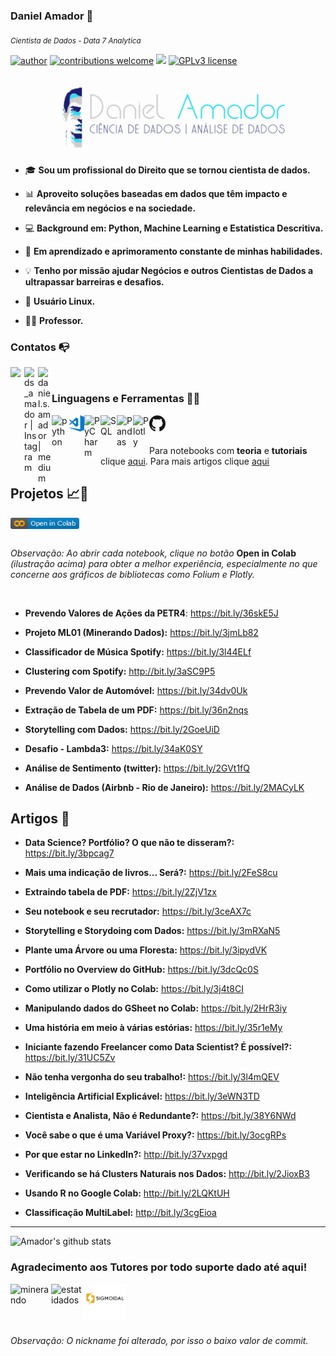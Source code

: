 ### Daniel Amador 👋

<sub>*Cientista de Dados - Data 7 Analytica*</sub>

[![author](https://img.shields.io/badge/author-daniel-cyan.svg)](https://www.linkedin.com/in/daniel-sousa-amador) [![contributions welcome](https://img.shields.io/badge/contributions-welcome-darkblue.svg?style=flat)](https://github.com/amadords) [![](https://img.shields.io/badge/python-3.6+-cyan.svg)](https://www.python.org/downloads/release/python-365/) [![GPLv3 license](https://img.shields.io/badge/License-GPLv3-white.svg)](http://perso.crans.org/besson/LICENSE.html)

<p align="center">
  <img src="https://github.com/amadords/Portfolio/blob/master/github.png" >
</p>


- 🎓 **Sou um profissional do Direito que se tornou cientista de dados.**

- 📊 **Aproveito soluções baseadas em dados que têm impacto e relevância em negócios e na sociedade.**

- 💻 **Background em: Python, Machine Learning e Estatistica Descritiva.**

- 🧠 **Em aprendizado e aprimoramento constante de minhas habilidades.**

- 💡 **Tenho por missão ajudar Negócios e outros Cientistas de Dados a ultrapassar barreiras e desafios.**

- 🐧 **Usuário Linux.**

- 👨‍🏫 **Professor.**


### Contatos 📭

[<img align="left"  width="22px" src="https://cdn.jsdelivr.net/npm/simple-icons@3.4.0/icons/linkedin.svg" />](https://www.linkedin.com/in/daniel-sousa-amador)

[<img align="left" alt="ds_amador | Instagram" width="22px" src="https://cdn.jsdelivr.net/npm/simple-icons@v3/icons/instagram.svg" />](https://www.instagram.com/amadords_/)

[<img align="left" alt="daniel.s.amador | medium" width="22px" src="https://cdn.jsdelivr.net/npm/simple-icons@3.4.0/icons/medium.svg" />](https://daniel-s-amador.medium.com/)


<br />


### Linguagens e Ferramentas 🔨🔧

<img align="left" alt="python" width="26px" src="https://cdn3.iconfinder.com/data/icons/logos-and-brands-adobe/512/267_Python-512.png" />

<img align="left" alt="visual studio code" width="26px" src="https://raw.githubusercontent.com/github/explore/80688e429a7d4ef2fca1e82350fe8e3517d3494d/topics/visual-studio-code/visual-studio-code.png" />

<img align="left" alt="PyCharm" width="26px" src="https://dashboard.snapcraft.io/site_media/appmedia/2017/11/PyCharmCore256.png" />

<img align="left" alt="SQL" width="26px" src="https://upload.wikimedia.org/wikipedia/commons/2/29/Postgresql_elephant.svg" />

<img align="left" alt="Pandas" width="26px" src="https://upload.wikimedia.org/wikipedia/commons/2/22/Pandas_mark.svg" />

<img align="left" alt="Plotly" width="26px" src="https://images.plot.ly/logo/new-branding/plotly-logomark.png" />

<img align="left" alt="GitHub" width="26px" src="https://raw.githubusercontent.com/github/explore/78df643247d429f6cc873026c0622819ad797942/topics/github/github.png" />


<br />
<br />

Para notebooks com **teoria** e **tutoriais** clique [aqui](https://github.com/amadords/Portfolio/blob/master/Te%C3%B3ricos.md).
Para mais artigos clique [aqui](https://github.com/amadords/amadords/blob/main/Outros-Artigos.md)

## Projetos 📈🤖
<img align="left" alt="colab" width="110px" src="https://raw.githubusercontent.com/amadords/others/master/open%20in%20colab.png" />

<br />
<br />

*Observação: Ao abrir cada notebook, clique no botão* **Open in Colab** *(ilustração acima) para obter a melhor experiência, especialmente no que concerne aos gráficos de bibliotecas como Folium e Plotly.*

<br />

  * **Prevendo Valores de Ações da PETR4**: https://bit.ly/36skE5J
  
  * **Projeto ML01 (Minerando Dados):** https://bit.ly/3jmLb82

  * **Classificador de Música Spotify:** https://bit.ly/3l44ELf
  
  * **Clustering com Spotify:** http://bit.ly/3aSC9P5
  
  * **Prevendo Valor de Automóvel:** https://bit.ly/34dv0Uk
  
  * **Extração de Tabela de um PDF:** https://bit.ly/36n2nqs
  
  * **Storytelling com Dados:** https://bit.ly/2GoeUiD
          
  * **Desafio - Lambda3:** https://bit.ly/34aK0SY
  
  * **Análise de Sentimento (twitter):** https://bit.ly/2GVt1fQ

  * **Análise de Dados (Airbnb - Rio de Janeiro):** https://bit.ly/2MACyLK

  
  ## Artigos 📝
  
  * **Data Science? Portfólio? O que não te disseram?:** https://bit.ly/3bpcag7
  
  * **Mais uma indicação de livros... Será?:** https://bit.ly/2FeS8cu
  
  * **Extraindo tabela de PDF:** https://bit.ly/2ZjV1zx
  
  * **Seu notebook e seu recrutador:** https://bit.ly/3ceAX7c
  
  * **Storytelling e Storydoing com Dados:** https://bit.ly/3mRXaN5
  
  * **Plante uma Árvore ou uma Floresta:** https://bit.ly/3ipydVK

  * **Portfólio no Overview do GitHub:** https://bit.ly/3dcQc0S
  
  * **Como utilizar o Plotly no Colab:** https://bit.ly/3j4t8CI
  
  * **Manipulando dados do GSheet no Colab:** https://bit.ly/2HrR3iy
  
  * **Uma história em meio à várias estórias:** https://bit.ly/35r1eMy
  
  * **Iniciante fazendo Freelancer como Data Scientist? É possível?:** https://bit.ly/31UC5Zv
  
  * **Não tenha vergonha do seu trabalho!:** https://bit.ly/3l4mQEV
  
  * **Inteligência Artificial Explicável:** https://bit.ly/3eWN3TD

  * **Cientista e Analista, Não é Redundante?:** https://bit.ly/38Y6NWd
  
  * **Você sabe o que é uma Variável Proxy?:** https://bit.ly/3ocgRPs 
  
  * **Por que estar no LinkedIn?:** http://bit.ly/37vxpgd
  
  * **Verificando se há Clusters Naturais nos Dados:** http://bit.ly/2JioxB3
  
  * **Usando R no Google Colab:** http://bit.ly/2LQKtUH
  
  * **Classificação MultiLabel:** http://bit.ly/3cgEioa
 ---

 
 ![Amador's github stats](https://github-readme-stats.vercel.app/api?username=amadords&show_icons=true&theme=tokyonight)
 
 
 ### Agradecimento aos Tutores por todo suporte dado até aqui!
  
 
 [<img align="left" alt="minerando" width="65px" src="https://minerandodados.com.br/wp-content/uploads/2019/06/Rob%C3%B4-Minerador_metade-final-1.png" />](https://minerandodados.com.br/)

 
 [<img align="left" alt="estatidados" width="50px" src="https://yt3.ggpht.com/a/AATXAJxGYHT7lMdH3kZ5JpNmeCg9-pjjBdthFvwja7s1Fg=s900-c-k-c0xffffffff-no-rj-mo" />](http://estatidados.com.br/)

 
 [<img align="left" alt="sigmoidal" width="70px" src="https://raw.githubusercontent.com/amadords/others/master/sigmoidal.png" />](https://sigmoidal.ai/)
 
 
 

<br />
<br />
<br />
<br />



 *Observação: O nickname foi alterado, por isso o baixo valor de commit.*

 


